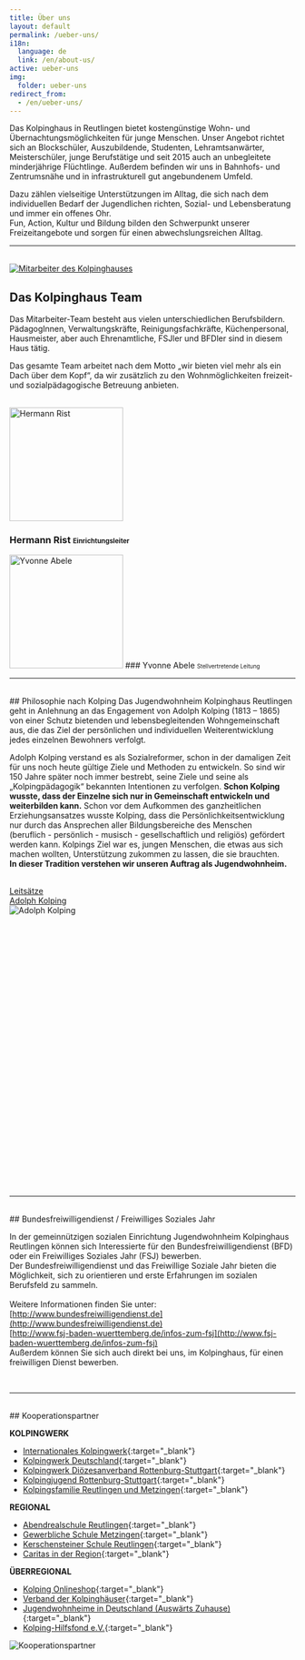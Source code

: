 ```yaml
---
title: Über uns
layout: default
permalink: /ueber-uns/
i18n:
  language: de
  link: /en/about-us/
active: ueber-uns
img:
  folder: ueber-uns
redirect_from:
  - /en/ueber-uns/  
---
```


Das Kolpinghaus in Reutlingen bietet kostengünstige Wohn- und Übernachtungsmöglichkeiten für junge Menschen. Unser Angebot richtet sich an Blockschüler, Auszubildende, Studenten, Lehramtsanwärter, Meisterschüler, junge Berufstätige und seit 2015 auch an unbegleitete minderjährige Flüchtlinge. Außerdem befinden wir uns in Bahnhofs- und Zentrumsnähe und in infrastrukturell gut angebundenem Umfeld.

Dazu zählen vielseitige Unterstützungen im Alltag, die sich nach dem individuellen Bedarf der Jugendlichen richten, Sozial- und Lebensberatung und immer ein offenes Ohr.<br>
Fun, Action, Kultur und Bildung bilden den Schwerpunkt unserer Freizeitangebote und sorgen für einen abwechslungsreichen Alltag.

---

<br>

<div class="row">
<div class="col-lg-6 gallery">
<a href="{% include img id='mitarbeiter' %}" data-size="3000x2000" data-med-size="3000x2000" data-med="{% include img id='mitarbeiter' %}">
<img class="img-fluid rounded mb-4" src="{% include img id='mitarbeiter' options='w_600' %}" alt="Mitarbeiter des Kolpinghauses" />
</a>
</div>
<div class="col-lg-6" markdown="1">

## Das Kolpinghaus Team

Das Mitarbeiter-Team besteht aus vielen unterschiedlichen Berufsbildern. PädagogInnen, Verwaltungskräfte, Reinigungsfachkräfte, Küchenpersonal, Hausmeister, aber auch Ehrenamtliche, FSJler und BFDler sind in diesem Haus tätig.

Das gesamte Team arbeitet nach dem Motto „wir bieten viel mehr als ein Dach über dem Kopf“, da wir zusätzlich zu den Wohnmöglichkeiten freizeit- und sozialpädagogische Betreuung anbieten.

</div>
</div>
<br>
<div class="row">
<div class="col-lg-6  text-center mb-4" markdown="1">
<img class="rounded-circle img-fluid d-block mx-auto" width="200" height="200" src="{% include img id='rist' options='w_200,h_200' %}" alt="Hermann Rist">

### Hermann Rist <small style="font-size: 70%;">Einrichtungsleiter</small>
</div>
<div class="col-lg-6 text-center mb-4" markdown="1">
<img class="rounded-circle img-fluid d-block mx-auto" width="200" height="200" src="{% include img id='abele' options='w_200,h_200' %}" alt="Yvonne Abele">
### Yvonne Abele <small style="font-size: 70%;">Stellvertretende Leitung</small>
</div>
</div>
<hr>
<br>
<div class="row">
<div class="col-lg-6" markdown="1">
## Philosophie nach Kolping
Das Jugendwohnheim Kolpinghaus Reutlingen geht in Anlehnung an das Engagement von Adolph Kolping (1813 – 1865) von einer Schutz bietenden und lebensbegleitenden Wohngemeinschaft aus, die das Ziel der persönlichen und individuellen Weiterentwicklung jedes einzelnen Bewohners verfolgt.

Adolph Kolping verstand es als Sozialreformer, schon in der damaligen Zeit für uns noch heute gültige Ziele und Methoden zu entwickeln. So sind wir 150 Jahre später noch immer bestrebt, seine Ziele und seine als „Kolpingpädagogik“ bekannten Intentionen zu verfolgen. **Schon Kolping wusste, dass der Einzelne sich nur in Gemeinschaft entwickeln und weiterbilden kann.** Schon vor dem Aufkommen des ganzheitlichen Erziehungsansatzes wusste Kolping, dass die Persönlichkeitsentwicklung nur durch das Ansprechen aller Bildungsbereiche des Menschen <br>
(beruflich - persönlich - musisch - gesellschaftlich und religiös) gefördert werden kann. Kolpings Ziel war es, jungen Menschen, die etwas aus sich machen wollten, Unterstützung zukommen zu lassen, die sie brauchten.<br>
**In dieser Tradition verstehen wir unseren Auftrag als Jugendwohnheim.**

<br>
<div class="row">
  <div class="col text-right">
  <a href="{% link leitsaetze.md %}" class="btn btn-primary">Leitsätze</a>
  </div>
  <div class="col text-left">
  <a href="{% link adolph-kolping.md %}" class="btn btn-primary">Adolph Kolping</a>
  </div>
</div>


</div>
<div class="col-lg-6 text-center" style="height: 30rem;">
<img class="img-fluid rounded mb-4" style="max-height: 100% !important; width: auto;" src="{% include img id='adolph-kolping' options='h_500' %}" alt="Adolph Kolping">
</div>
</div>
<br>
<hr>
<br>
<div markdown="1">
## Bundesfreiwilligendienst / Freiwilliges Soziales Jahr

In der gemeinnützigen sozialen Einrichtung Jugendwohnheim Kolpinghaus Reutlingen können sich Interessierte für den Bundesfreiwilligendienst (BFD) oder ein Freiwilliges Soziales Jahr (FSJ) bewerben.<br>
Der Bundesfreiwilligendienst und das Freiwillige Soziale Jahr bieten die Möglichkeit, sich zu orientieren und erste Erfahrungen im sozialen Berufsfeld zu sammeln.<br><br>
Weitere Informationen finden Sie unter:<br>
[http://www.bundesfreiwilligendienst.de](http://www.bundesfreiwilligendienst.de)<br>
[http://www.fsj-baden-wuerttemberg.de/infos-zum-fsj](http://www.fsj-baden-wuerttemberg.de/infos-zum-fsj)<br>
Außerdem können Sie sich auch direkt bei uns, im Kolpinghaus, für einen freiwilligen Dienst bewerben.
</div>
<br>
<hr>
<br>
<div class="row">
<div class="col" markdown="1">
## Kooperationspartner

**KOLPINGWERK**

* [Internationales Kolpingwerk](http://www.kolping.net/){:target="_blank"}
* [Kolpingwerk Deutschland](http://www.kolping.de/){:target="_blank"}
* [Kolpingwerk Diözesanverband Rottenburg-Stuttgart](http://www.kolping-dvrs.de/){:target="_blank"}
* [Kolpingjugend&nbsp;Rottenburg-Stuttgart](http://www.kolpingjugend-stuttgart.de/){:target="_blank"}
* [Kolpingsfamilie Reutlingen und Metzingen](http://reutlingen.kolping-es-rt.de){:target="_blank"}

**REGIONAL**

* [Abendrealschule Reutlingen](http://www.abendrealschule-reutlingen.de/){:target="_blank"}
* [Gewerbliche Schule Metzingen](http://www.gewerbeschule-metzingen.de/){:target="_blank"}
* [Kerschensteiner Schule Reutlingen](http://www.kss-rt.de/){:target="_blank"}
* [Caritas in der Region](http://www.caritas-fils-neckar-alb.de/){:target="_blank"}

**ÜBERREGIONAL**

* [Kolping Onlineshop](https://www.kolping-shop.eu/){:target="_blank"}
* [Verband der Kolpinghäuser](http://www.kolpinghaeuser.de/){:target="_blank"}
* [Jugendwohnheime in Deutschland (Auswärts Zuhause)](http://www.auswaerts-zuhause.de/){:target="_blank"}
* [Kolping-Hilfsfond e.V.](http://www.kolping-hilfsfonds.de/){:target="_blank"}

</div>
<div class="col">
<img src="{% include img id='kooperationspartner' options='h_500' %}" alt="Kooperationspartner" style="max-width: 100%;">
</div>
